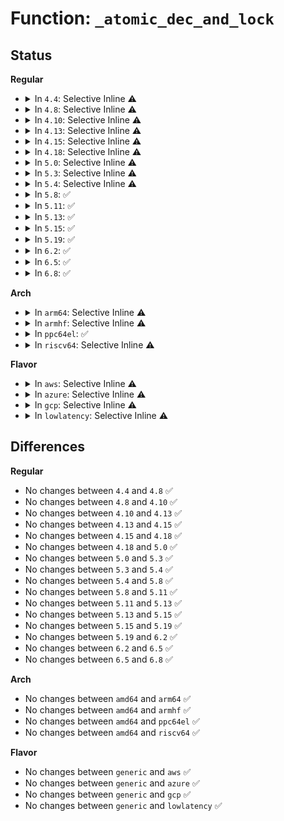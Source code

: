 # Function: <code>_atomic_dec_and_lock</code>

## Status
<b>Regular</b>
<ul>
<li>
<details>
<summary>In <code>4.4</code>: Selective Inline ⚠️</summary>

```c
int _atomic_dec_and_lock(atomic_t *atomic, spinlock_t *lock);
```

**Collision:** Unique Global

**Inline:** Selective

**Transformation:** False

**Instances:**

```
In lib/dec_and_lock.c (ffffffff813e9300)
Location: lib/dec_and_lock.c:20
Inline: True
Direct callers:
  - kernel/user.c:free_uid
  - mm/backing-dev.c:wb_congested_put
```
**Symbols:**

```
ffffffff813e9300-ffffffff813e9360: _atomic_dec_and_lock (STB_GLOBAL)
```
</details>
</li>
<li>
<details>
<summary>In <code>4.8</code>: Selective Inline ⚠️</summary>

```c
int _atomic_dec_and_lock(atomic_t *atomic, spinlock_t *lock);
```

**Collision:** Unique Global

**Inline:** Selective

**Transformation:** False

**Instances:**

```
In lib/dec_and_lock.c (ffffffff8142f510)
Location: lib/dec_and_lock.c:20
Inline: True
Direct callers:
  - kernel/user.c:free_uid
  - mm/backing-dev.c:wb_congested_put
```
**Symbols:**

```
ffffffff8142f510-ffffffff8142f56f: _atomic_dec_and_lock (STB_GLOBAL)
```
</details>
</li>
<li>
<details>
<summary>In <code>4.10</code>: Selective Inline ⚠️</summary>

```c
int _atomic_dec_and_lock(atomic_t *atomic, spinlock_t *lock);
```

**Collision:** Unique Global

**Inline:** Selective

**Transformation:** False

**Instances:**

```
In lib/dec_and_lock.c (ffffffff8144b740)
Location: lib/dec_and_lock.c:20
Inline: True
Direct callers:
  - kernel/user.c:free_uid
  - mm/backing-dev.c:wb_congested_put
```
**Symbols:**

```
ffffffff8144b740-ffffffff8144b79f: _atomic_dec_and_lock (STB_GLOBAL)
```
</details>
</li>
<li>
<details>
<summary>In <code>4.13</code>: Selective Inline ⚠️</summary>

```c
int _atomic_dec_and_lock(atomic_t *atomic, spinlock_t *lock);
```

**Collision:** Unique Global

**Inline:** Selective

**Transformation:** False

**Instances:**

```
In lib/dec_and_lock.c (ffffffff818ebe00)
Location: lib/dec_and_lock.c:20
Inline: True
Direct callers:
  - kernel/user.c:free_uid
  - mm/backing-dev.c:wb_congested_put
```
**Symbols:**

```
ffffffff818ebe00-ffffffff818ebe43: _atomic_dec_and_lock (STB_GLOBAL)
```
</details>
</li>
<li>
<details>
<summary>In <code>4.15</code>: Selective Inline ⚠️</summary>

```c
int _atomic_dec_and_lock(atomic_t *atomic, spinlock_t *lock);
```

**Collision:** Unique Global

**Inline:** Selective

**Transformation:** False

**Instances:**

```
In lib/dec_and_lock.c (ffffffff81971df0)
Location: lib/dec_and_lock.c:21
Inline: True
Direct callers:
  - kernel/user.c:free_uid
  - mm/backing-dev.c:wb_congested_put
```
**Symbols:**

```
ffffffff81971df0-ffffffff81971e37: _atomic_dec_and_lock (STB_GLOBAL)
```
</details>
</li>
<li>
<details>
<summary>In <code>4.18</code>: Selective Inline ⚠️</summary>

```c
int _atomic_dec_and_lock(atomic_t *atomic, spinlock_t *lock);
```

**Collision:** Unique Global

**Inline:** Selective

**Transformation:** False

**Instances:**

```
In lib/dec_and_lock.c (ffffffff819ce1b0)
Location: lib/dec_and_lock.c:21
Inline: True
Direct callers:
  - kernel/user.c:free_uid
  - mm/backing-dev.c:wb_congested_put
```
**Symbols:**

```
ffffffff819ce1b0-ffffffff819ce1f7: _atomic_dec_and_lock (STB_GLOBAL)
```
</details>
</li>
<li>
<details>
<summary>In <code>5.0</code>: Selective Inline ⚠️</summary>

```c
int _atomic_dec_and_lock(atomic_t *atomic, spinlock_t *lock);
```

**Collision:** Unique Global

**Inline:** Selective

**Transformation:** False

**Instances:**

```
In lib/dec_and_lock.c (ffffffff81a07670)
Location: lib/dec_and_lock.c:21
Inline: True
```
**Symbols:**

```
ffffffff81a07670-ffffffff81a076b7: _atomic_dec_and_lock (STB_GLOBAL)
```
</details>
</li>
<li>
<details>
<summary>In <code>5.3</code>: Selective Inline ⚠️</summary>

```c
int _atomic_dec_and_lock(atomic_t *atomic, spinlock_t *lock);
```

**Collision:** Unique Global

**Inline:** Selective

**Transformation:** False

**Instances:**

```
In lib/dec_and_lock.c (ffffffff81a76fe0)
Location: lib/dec_and_lock.c:21
Inline: True
```
**Symbols:**

```
ffffffff81a76fe0-ffffffff81a77034: _atomic_dec_and_lock (STB_GLOBAL)
```
</details>
</li>
<li>
<details>
<summary>In <code>5.4</code>: Selective Inline ⚠️</summary>

```c
int _atomic_dec_and_lock(atomic_t *atomic, spinlock_t *lock);
```

**Collision:** Unique Global

**Inline:** Selective

**Transformation:** False

**Instances:**

```
In lib/dec_and_lock.c (ffffffff81aae3c0)
Location: lib/dec_and_lock.c:21
Inline: True
```
**Symbols:**

```
ffffffff81aae3c0-ffffffff81aae414: _atomic_dec_and_lock (STB_GLOBAL)
```
</details>
</li>
<li>
<details>
<summary>In <code>5.8</code>: ✅</summary>

```c
int _atomic_dec_and_lock(atomic_t *atomic, spinlock_t *lock);
```

**Collision:** Unique Global

**Inline:** No

**Transformation:** False

**Instances:**

```
In lib/dec_and_lock.c (ffffffff815e80e0)
Location: lib/dec_and_lock.c:21
Inline: False
Direct callers:
  - drivers/md/md.c:md_notify_reboot
  - drivers/md/md.c:md_do_sync
  - drivers/md/md.c:md_do_sync
  - drivers/md/md.c:md_seq_next
  - drivers/md/md.c:md_open
  - drivers/md/md.c:md_open
  - drivers/md/md.c:md_alloc
  - drivers/md/md.c:md_attr_store
  - drivers/md/md.c:md_attr_show
  - drivers/md/md.c:rdev_size_store
  - drivers/md/md.c:rdev_size_store
```
**Symbols:**

```
ffffffff815e80e0-ffffffff815e8134: _atomic_dec_and_lock (STB_GLOBAL)
```
</details>
</li>
<li>
<details>
<summary>In <code>5.11</code>: ✅</summary>

```c
int _atomic_dec_and_lock(atomic_t *atomic, spinlock_t *lock);
```

**Collision:** Unique Global

**Inline:** No

**Transformation:** False

**Instances:**

```
In lib/dec_and_lock.c (ffffffff8160d2a0)
Location: lib/dec_and_lock.c:21
Inline: False
Direct callers:
  - drivers/md/md.c:md_notify_reboot
  - drivers/md/md.c:md_do_sync
  - drivers/md/md.c:md_do_sync
  - drivers/md/md.c:md_seq_next
  - drivers/md/md.c:md_open
  - drivers/md/md.c:md_open
  - drivers/md/md.c:md_alloc
  - drivers/md/md.c:md_attr_store
  - drivers/md/md.c:md_attr_show
  - drivers/md/md.c:rdev_size_store
  - drivers/md/md.c:rdev_size_store
```
**Symbols:**

```
ffffffff8160d2a0-ffffffff8160d2f4: _atomic_dec_and_lock (STB_GLOBAL)
```
</details>
</li>
<li>
<details>
<summary>In <code>5.13</code>: ✅</summary>

```c
int _atomic_dec_and_lock(atomic_t *atomic, spinlock_t *lock);
```

**Collision:** Unique Global

**Inline:** No

**Transformation:** False

**Instances:**

```
In lib/dec_and_lock.c (ffffffff815f0a00)
Location: lib/dec_and_lock.c:21
Inline: False
Direct callers:
  - drivers/md/md.c:md_notify_reboot
  - drivers/md/md.c:md_do_sync
  - drivers/md/md.c:md_do_sync
  - drivers/md/md.c:md_seq_next
  - drivers/md/md.c:md_open
  - drivers/md/md.c:md_open
  - drivers/md/md.c:md_alloc
  - drivers/md/md.c:md_attr_store
  - drivers/md/md.c:md_attr_show
  - drivers/md/md.c:rdev_size_store
  - drivers/md/md.c:rdev_size_store
```
**Symbols:**

```
ffffffff815f0a00-ffffffff815f0a54: _atomic_dec_and_lock (STB_GLOBAL)
```
</details>
</li>
<li>
<details>
<summary>In <code>5.15</code>: ✅</summary>

```c
int _atomic_dec_and_lock(atomic_t *atomic, spinlock_t *lock);
```

**Collision:** Unique Global

**Inline:** No

**Transformation:** False

**Instances:**

```
In lib/dec_and_lock.c (ffffffff8165db40)
Location: lib/dec_and_lock.c:21
Inline: False
Direct callers:
  - drivers/md/md.c:md_notify_reboot
  - drivers/md/md.c:md_do_sync
  - drivers/md/md.c:md_do_sync
  - drivers/md/md.c:md_seq_next
  - drivers/md/md.c:md_release
  - drivers/md/md.c:md_open
  - drivers/md/md.c:md_open
  - drivers/md/md.c:md_alloc
  - drivers/md/md.c:md_attr_store
  - drivers/md/md.c:md_attr_show
  - drivers/md/md.c:rdev_size_store
  - drivers/md/md.c:rdev_size_store
```
**Symbols:**

```
ffffffff8165db40-ffffffff8165db94: _atomic_dec_and_lock (STB_GLOBAL)
```
</details>
</li>
<li>
<details>
<summary>In <code>5.19</code>: ✅</summary>

```c
int _atomic_dec_and_lock(atomic_t *atomic, spinlock_t *lock);
```

**Collision:** Unique Global

**Inline:** No

**Transformation:** False

**Instances:**

```
In lib/dec_and_lock.c (ffffffff81777160)
Location: lib/dec_and_lock.c:21
Inline: False
Direct callers:
  - drivers/md/md.c:md_notify_reboot
  - drivers/md/md.c:md_notify_reboot
  - drivers/md/md.c:md_do_sync
  - drivers/md/md.c:md_do_sync
  - drivers/md/md.c:md_do_sync
  - drivers/md/md.c:md_seq_next
  - drivers/md/md.c:md_release
  - drivers/md/md.c:md_open
  - drivers/md/md.c:md_open
  - drivers/md/md.c:md_alloc
  - drivers/md/md.c:md_attr_store
  - drivers/md/md.c:md_attr_show
  - drivers/md/md.c:rdev_size_store
  - drivers/md/md.c:rdev_size_store
  - drivers/md/md.c:rdev_size_store
```
**Symbols:**

```
ffffffff81777160-ffffffff817771b5: _atomic_dec_and_lock (STB_GLOBAL)
```
</details>
</li>
<li>
<details>
<summary>In <code>6.2</code>: ✅</summary>

```c
int _atomic_dec_and_lock(atomic_t *atomic, spinlock_t *lock);
```

**Collision:** Unique Global

**Inline:** No

**Transformation:** False

**Instances:**

```
In lib/dec_and_lock.c (ffffffff8201faf0)
Location: lib/dec_and_lock.c:21
Inline: False
Direct callers:
  - drivers/md/md.c:md_exit
  - drivers/md/md.c:md_notify_reboot
  - drivers/md/md.c:md_seq_next
  - drivers/md/md.c:md_release
  - drivers/md/md.c:md_open
  - drivers/md/md.c:autorun_devices
  - drivers/md/md.c:add_named_array
  - drivers/md/md.c:md_alloc
  - drivers/md/md.c:md_attr_store
  - drivers/md/md.c:md_attr_show
```
**Symbols:**

```
ffffffff8201faf0-ffffffff8201fb45: _atomic_dec_and_lock (STB_GLOBAL)
```
</details>
</li>
<li>
<details>
<summary>In <code>6.5</code>: ✅</summary>

```c
int _atomic_dec_and_lock(atomic_t *atomic, spinlock_t *lock);
```

**Collision:** Unique Global

**Inline:** No

**Transformation:** False

**Instances:**

```
In lib/dec_and_lock.c (ffffffff8209fa00)
Location: lib/dec_and_lock.c:21
Inline: False
Direct callers:
  - drivers/md/md.c:md_exit
  - drivers/md/md.c:md_notify_reboot
  - drivers/md/md.c:md_seq_next
  - drivers/md/md.c:md_release
  - drivers/md/md.c:md_open
  - drivers/md/md.c:autorun_devices
  - drivers/md/md.c:add_named_array
  - drivers/md/md.c:md_alloc
  - drivers/md/md.c:md_attr_store
  - drivers/md/md.c:md_attr_show
```
**Symbols:**

```
ffffffff8209fa00-ffffffff8209fa55: _atomic_dec_and_lock (STB_GLOBAL)
```
</details>
</li>
<li>
<details>
<summary>In <code>6.8</code>: ✅</summary>

```c
int _atomic_dec_and_lock(atomic_t *atomic, spinlock_t *lock);
```

**Collision:** Unique Global

**Inline:** No

**Transformation:** False

**Instances:**

```
In lib/dec_and_lock.c (ffffffff821779d0)
Location: lib/dec_and_lock.c:21
Inline: False
Direct callers:
  - drivers/md/md.c:md_exit
  - drivers/md/md.c:md_notify_reboot
  - drivers/md/md.c:md_release
  - drivers/md/md.c:md_open
  - drivers/md/md.c:autorun_devices
  - drivers/md/md.c:add_named_array
  - drivers/md/md.c:md_alloc
  - drivers/md/md.c:md_attr_store
  - drivers/md/md.c:md_attr_show
```
**Symbols:**

```
ffffffff821779d0-ffffffff82177a25: _atomic_dec_and_lock (STB_GLOBAL)
```
</details>
</li>
</ul>
<b>Arch</b>
<ul>
<li>
<details>
<summary>In <code>arm64</code>: Selective Inline ⚠️</summary>

```c
int _atomic_dec_and_lock(atomic_t *atomic, spinlock_t *lock);
```

**Collision:** Unique Global

**Inline:** Selective

**Transformation:** False

**Instances:**

```
In lib/dec_and_lock.c (ffff800010d84708)
Location: lib/dec_and_lock.c:21
Inline: True
```
**Symbols:**

```
ffff800010d84708-ffff800010d84800: _atomic_dec_and_lock (STB_GLOBAL)
```
</details>
</li>
<li>
<details>
<summary>In <code>armhf</code>: Selective Inline ⚠️</summary>

```c
int _atomic_dec_and_lock(atomic_t *atomic, spinlock_t *lock);
```

**Collision:** Unique Global

**Inline:** Selective

**Transformation:** False

**Instances:**

```
In lib/dec_and_lock.c (c0e7fbd0)
Location: lib/dec_and_lock.c:21
Inline: True
```
**Symbols:**

```
c0e7fbd0-c0e7fc7c: _atomic_dec_and_lock (STB_GLOBAL)
```
</details>
</li>
<li>
<details>
<summary>In <code>ppc64el</code>: ✅</summary>

```c
int _atomic_dec_and_lock(atomic_t *atomic, spinlock_t *lock);
```

**Collision:** Unique Global

**Inline:** No

**Transformation:** False

**Instances:**

```
In lib/dec_and_lock.c (c000000000ec3b10)
Location: lib/dec_and_lock.c:21
Inline: False
```
**Symbols:**

```
c000000000ec3b10-c000000000ec3c40: _atomic_dec_and_lock (STB_GLOBAL)
```
</details>
</li>
<li>
<details>
<summary>In <code>riscv64</code>: Selective Inline ⚠️</summary>

```c
int _atomic_dec_and_lock(atomic_t *atomic, spinlock_t *lock);
```

**Collision:** Unique Global

**Inline:** Selective

**Transformation:** False

**Instances:**

```
In lib/dec_and_lock.c (ffffffe0008aebac)
Location: lib/dec_and_lock.c:21
Inline: True
```
**Symbols:**

```
ffffffe0008aebac-ffffffe0008aec5c: _atomic_dec_and_lock (STB_GLOBAL)
```
</details>
</li>
</ul>
<b>Flavor</b>
<ul>
<li>
<details>
<summary>In <code>aws</code>: Selective Inline ⚠️</summary>

```c
int _atomic_dec_and_lock(atomic_t *atomic, spinlock_t *lock);
```

**Collision:** Unique Global

**Inline:** Selective

**Transformation:** False

**Instances:**

```
In lib/dec_and_lock.c (ffffffff81a4d210)
Location: lib/dec_and_lock.c:21
Inline: True
```
**Symbols:**

```
ffffffff81a4d210-ffffffff81a4d264: _atomic_dec_and_lock (STB_GLOBAL)
```
</details>
</li>
<li>
<details>
<summary>In <code>azure</code>: Selective Inline ⚠️</summary>

```c
int _atomic_dec_and_lock(atomic_t *atomic, spinlock_t *lock);
```

**Collision:** Unique Global

**Inline:** Selective

**Transformation:** False

**Instances:**

```
In lib/dec_and_lock.c (ffffffff81a0a340)
Location: lib/dec_and_lock.c:21
Inline: True
```
**Symbols:**

```
ffffffff81a0a340-ffffffff81a0a394: _atomic_dec_and_lock (STB_GLOBAL)
```
</details>
</li>
<li>
<details>
<summary>In <code>gcp</code>: Selective Inline ⚠️</summary>

```c
int _atomic_dec_and_lock(atomic_t *atomic, spinlock_t *lock);
```

**Collision:** Unique Global

**Inline:** Selective

**Transformation:** False

**Instances:**

```
In lib/dec_and_lock.c (ffffffff81ab9600)
Location: lib/dec_and_lock.c:21
Inline: True
```
**Symbols:**

```
ffffffff81ab9600-ffffffff81ab9654: _atomic_dec_and_lock (STB_GLOBAL)
```
</details>
</li>
<li>
<details>
<summary>In <code>lowlatency</code>: Selective Inline ⚠️</summary>

```c
int _atomic_dec_and_lock(atomic_t *atomic, spinlock_t *lock);
```

**Collision:** Unique Global

**Inline:** Selective

**Transformation:** False

**Instances:**

```
In lib/dec_and_lock.c (ffffffff81ac5a50)
Location: lib/dec_and_lock.c:21
Inline: True
```
**Symbols:**

```
ffffffff81ac5a50-ffffffff81ac5aa2: _atomic_dec_and_lock (STB_GLOBAL)
```
</details>
</li>
</ul>

## Differences
<b>Regular</b>
<ul>
<li>
No changes between <code>4.4</code> and <code>4.8</code> ✅
</li>
<li>
No changes between <code>4.8</code> and <code>4.10</code> ✅
</li>
<li>
No changes between <code>4.10</code> and <code>4.13</code> ✅
</li>
<li>
No changes between <code>4.13</code> and <code>4.15</code> ✅
</li>
<li>
No changes between <code>4.15</code> and <code>4.18</code> ✅
</li>
<li>
No changes between <code>4.18</code> and <code>5.0</code> ✅
</li>
<li>
No changes between <code>5.0</code> and <code>5.3</code> ✅
</li>
<li>
No changes between <code>5.3</code> and <code>5.4</code> ✅
</li>
<li>
No changes between <code>5.4</code> and <code>5.8</code> ✅
</li>
<li>
No changes between <code>5.8</code> and <code>5.11</code> ✅
</li>
<li>
No changes between <code>5.11</code> and <code>5.13</code> ✅
</li>
<li>
No changes between <code>5.13</code> and <code>5.15</code> ✅
</li>
<li>
No changes between <code>5.15</code> and <code>5.19</code> ✅
</li>
<li>
No changes between <code>5.19</code> and <code>6.2</code> ✅
</li>
<li>
No changes between <code>6.2</code> and <code>6.5</code> ✅
</li>
<li>
No changes between <code>6.5</code> and <code>6.8</code> ✅
</li>
</ul>
<b>Arch</b>
<ul>
<li>
No changes between <code>amd64</code> and <code>arm64</code> ✅
</li>
<li>
No changes between <code>amd64</code> and <code>armhf</code> ✅
</li>
<li>
No changes between <code>amd64</code> and <code>ppc64el</code> ✅
</li>
<li>
No changes between <code>amd64</code> and <code>riscv64</code> ✅
</li>
</ul>
<b>Flavor</b>
<ul>
<li>
No changes between <code>generic</code> and <code>aws</code> ✅
</li>
<li>
No changes between <code>generic</code> and <code>azure</code> ✅
</li>
<li>
No changes between <code>generic</code> and <code>gcp</code> ✅
</li>
<li>
No changes between <code>generic</code> and <code>lowlatency</code> ✅
</li>
</ul>
